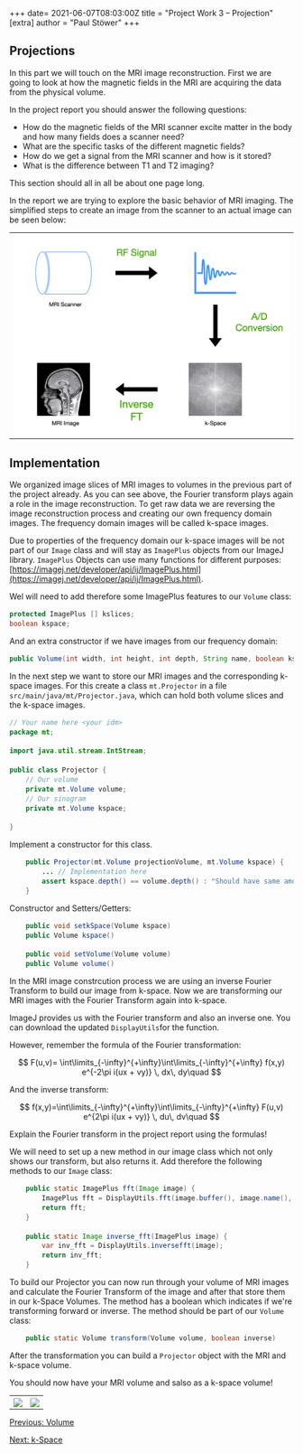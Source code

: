 +++
date= 2021-06-07T08:03:00Z
title = "Project Work 3 – Projection"
[extra]
author = "Paul Stöwer"
+++


## Projections

In this part we will touch on the MRI image reconstruction. First we are going to look at how the magnetic fields in the MRI are acquiring the data from the physical volume.

In the project report you should answer the following questions:

* How do the magnetic fields of the MRI scanner excite matter in the body and how many fields does a scanner need?
* What are the specific tasks of the different magnetic fields?
* How do we get a signal from the MRI scanner and how is it stored?
* What is the difference between T1 and T2 imaging?

This section should all in all be about one page long.


In the report we are trying to explore the basic behavior of MRI imaging. The simplified steps to create an image from the scanner to an actual image can be seen below:

<table>
<tr>
<td><img align="center" src="/MRI_process.png" ></td>
</tr>
</table>


## Implementation

We organized image slices of MRI images to volumes in the previous part of the project already. As you can see above, the Fourier transform plays again a role in the image reconstruction. To get raw data we are reversing the image reconstruction process and creating our own frequency domain images. The frequency domain images will be called k-space images.

Due to properties of the frequency domain our k-space images will be not part of our `Image` class and will stay as `ImagePlus` objects from our ImageJ library. `ImagePlus` Objects can use many functions for different purposes: [https://imagej.net/developer/api/ij/ImagePlus.html](https://imagej.net/developer/api/ij/ImagePlus.html).

Wel will need to add therefore some ImagePlus features to our `Volume` class:

```java
protected ImagePlus [] kslices;
boolean kspace;

```

And an extra constructor if we have images from our frequency domain:

```java
public Volume(int width, int height, int depth, String name, boolean kspace)
```

In the next step we want to store our MRI images and the corresponding k-space images.
For this create a class `mt.Projector` in a file `src/main/java/mt/Projector.java`, which can hold both volume slices
and the k-space images.

```java
// Your name here <your idm>
package mt;

import java.util.stream.IntStream;

public class Projector {
    // Our volume
    private mt.Volume volume;
    // Our sinogram
    private mt.Volume kspace;

}
```

Implement a constructor for this class.


```java
    public Projector(mt.Volume projectionVolume, mt.Volume kspace) {
        ... // Implementation here
        assert kspace.depth() == volume.depth() : "Should have same amount of slices";
    }
```

Constructor and Setters/Getters:
```java
    public void setkSpace(Volume kspace)
    public Volume kspace()

    public void setVolume(Volume volume)
    public Volume volume()

```
In the MRI image constrcution process we are using an inverse Fourier Transform to build our image from k-space. Now we are transforming our MRI images with the Fourier Transform again into k-space. 

ImageJ provides us with the Fourier transform and also an inverse one. You can download the updated `DisplayUtils`for the function.

However, remember the formula of the Fourier transformation:

$$ F(u,v)= \int\limits_{-\infty}^{+\infty}\int\limits_{-\infty}^{+\infty} f(x,y) e^{-2\pi i(ux + vy)} \, dx\, dy\quad $$

And the inverse transform:

$$  f(x,y)=\int\limits_{-\infty}^{+\infty}\int\limits_{-\infty}^{+\infty} F(u,v) e^{2\pi i(ux + vy)} \, du\, dv\quad $$

Explain the Fourier transform in the project report using the formulas!

We will need to set up a new method in our image class which not only shows our transform, but also returns it. Add therefore the following methods to our `Image` class:

```java
    public static ImagePlus fft(Image image) {
        ImagePlus fft = DisplayUtils.fft(image.buffer(), image.name(), image.width(), image.origin(), /*spacing()*/ 1.0f);
        return fft;
    }

    public static Image inverse_fft(ImagePlus image) {
        var inv_fft = DisplayUtils.inversefft(image);
        return inv_fft;
    }
```

To build our Projector you can now run through your volume of MRI images and calculate the Fourier Transform of the image and after that store them in our k-Space Volumes. The method has a boolean which indicates if we're transforming forward or inverse. The method should be part of our `Volume` class:

```java
    public static Volume transform(Volume volume, boolean inverse)

```
After the transformation you can build a `Projector` object with the MRI and k-space volume.

You should now have your MRI volume and salso as a k-space volume!


<table>
<tr>
<td><image align="center" src="/bc.gif" ></td>
 <td><image align="center" src="/bc_kspace.gif" ></td>
</tr>
</table>



[Previous: Volume](../volume) 

[Next: k-Space](../projectiondomain)



